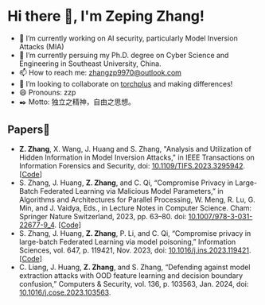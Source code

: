 # Hi there 👋, I'm Zeping Zhang!

- 🔭 I’m currently working on AI security, particularly Model Inversion Attacks (MIA)
- 🌱 I’m currently persuing my Ph.D. degree on Cyber Science and Engineering in Southeast University, China.
- 📫 How to reach me: zhangzp9970@outlook.com
- 👯 I’m looking to collaborate on [torchplus](https://github.com/zhangzp9970/torchplus) and making differences!
- 😄 Pronouns: zzp
- ✒️ Motto: 独立之精神，自由之思想。

## Papers📃
- **Z. Zhang**, X. Wang, J. Huang and S. Zhang, "Analysis and Utilization of Hidden Information in Model Inversion Attacks," in IEEE Transactions on Information Forensics and Security, doi: [10.1109/TIFS.2023.3295942](https://doi.org/10.1109/TIFS.2023.3295942). [[Code](https://github.com/zhangzp9970/Amplified-MIA)]
- S. Zhang, J. Huang, **Z. Zhang**, and C. Qi, “Compromise Privacy in Large-Batch Federated Learning via Malicious Model Parameters,” in Algorithms and Architectures for Parallel Processing, W. Meng, R. Lu, G. Min, and J. Vaidya, Eds., in Lecture Notes in Computer Science. Cham: Springer Nature Switzerland, 2023, pp. 63–80. doi: [10.1007/978-3-031-22677-9_4](https://doi.org/10.1007/978-3-031-22677-9_4). [[Code]](https://github.com/skylineZSS/GIAvMP)
- S. Zhang, J. Huang, **Z. Zhang**, P. Li, and C. Qi, “Compromise privacy in large-batch Federated Learning via model poisoning,” Information Sciences, vol. 647, p. 119421, Nov. 2023, doi: [10.1016/j.ins.2023.119421](https://doi.org/10.1016/j.ins.2023.119421). [[Code]](https://github.com/skylineZSS/GIAvMP)
- C. Liang, J. Huang, **Z. Zhang**, and S. Zhang, “Defending against model extraction attacks with OOD feature learning and decision boundary confusion,” Computers & Security, vol. 136, p. 103563, Jan. 2024, doi: [10.1016/j.cose.2023.103563](https://doi.org/10.1016/j.cose.2023.103563).

